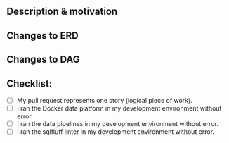 <!---
Provide a short summary in the Title above. Examples of good PR titles:
* "Feature: add so-and-so models"
* "Fix: deduplicate such-and-such"
* "Update: dbt version 0.13.0"
-->

## Description & motivation
<!---
Add a description of what that storie's goal is, or add a link to its associated Github ticket.
-->

## Changes to ERD
<!---
Based on the description above, what are the changes you're making in the data platform. Add a screenshot of the ERD you're changing and add description of main changes happening (e.g. new fact table added; adding new fields, etc.)
Here are the commands to generate graph:
- dbdocs build wh_docs/warehouse.dbml
- Follow link
- Go to dag
- Screenshot
-->

## Changes to DAG
<!---
Show us the relevant dbt models that are being introduced or changed by inserting a screen shot of the DAG section that is impacted. 
Here are the commands to generate graph:
- dbt docs generate
- dbt docs serve
- Go to Relationship tab
- Screenshot
-->

## Checklist:
<!---
This is for you as a developer. Have you done all the following tasks before submitting this PR?
-->
- [ ] My pull request represents one story (logical piece of work).
- [ ] I ran the Docker data platform in my development environment without error.
- [ ] I ran the data pipelines in my development environment without error.
- [ ] I ran the sqlfluff linter in my development environment without error.